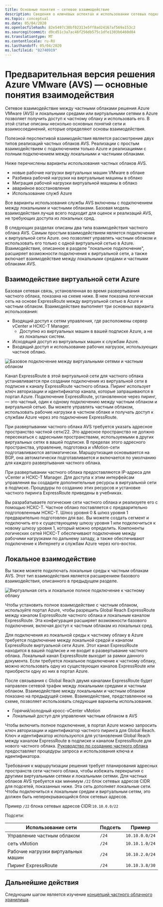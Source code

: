 ```yaml
---
title: Основные понятия — сетевое взаимодействие
description: Сведения о ключевых аспектах и использовании сетевых подключений и взаимосвязь в решении Azure VMware (AVS)
ms.topic: conceptual
ms.date: 05/04/2020
ms.openlocfilehash: 82e5497c30bf02313e5ff8ad24167af569a153c2
ms.sourcegitcommit: d9cd51c3a7ac46f256db575c1dfe1303b6460d04
ms.translationtype: MT
ms.contentlocale: ru-RU
ms.lasthandoff: 05/04/2020
ms.locfileid: "82740919"
---
```

# <a name="azure-vmware-solution-avs-preview-networking-and-interconnectivity-concepts"></a>Предварительная версия решения Azure VMware (AVS) — основные понятия взаимодействия

Сетевое взаимодействие между частными облаками решения Azure VMware (AVS) и локальными средами или виртуальными сетями в Azure позволяет получить доступ к частному облаку и использовать его. В этой статье описаны несколько основных понятий сети и взаимосоединений, которые определяют основы взаимодействия.

Полезной перспективой взаимодействия является рассмотрение двух типов реализаций частных облаков AVS. Реализации с простым взаимодействием с подключением только Azure и реализациями с полным подключением между локальными и частными облаками.

Ниже перечислены варианты использования частных облаков AVS.
- новые рабочие нагрузки виртуальных машин VMware в облаке
- Разбивка рабочей нагрузки на виртуальные машины в облако
- Миграция рабочей нагрузки виртуальной машины в облако
- аварийное восстановление
- Использование служб Azure

 Все варианты использования службы AVS включены с подключением между локальными и частными облаками. Базовая модель взаимодействия лучше всего подходит для оценок и реализаций AVS, не требующих доступа из локальных сред.

В следующих разделах описаны два типа взаимодействия частного облака AVS.  Самым простым взаимодействием является подключение к виртуальной сети Azure. оно позволяет управлять частным облаком и использовать его только с одной виртуальной сетью в Azure. Взаимодействие, описанное в разделе "локальное подключение", расширяет возможности подключения к виртуальной сети, а также включает взаимодействие между локальными средами и частными облаками AVS.

## <a name="azure-virtual-network-interconnectivity"></a>Взаимодействие виртуальной сети Azure

Базовая сетевая связь, установленная во время развертывания частного облака, показана на схеме ниже. В нем показана логическая сеть на основе ExpressRoute между виртуальной сетью в Azure и частным облаком. Взаимодействие выполняет три основных варианта использования:
- Входящий доступ к сетям управления, где расположены сервер vCenter и НСКС-T Manager.
    - Доступно из виртуальных машин в вашей подписке Azure, а не из локальных систем.
- Исходящий доступ из виртуальных машин к службам Azure.
- Входящий доступ и использование рабочих нагрузок, использующих частное облако.

![Базовое подключение между виртуальными сетями и частным облаком](./media/concepts/adjacency-overview-drawing-single.png)

Канал ExpressRoute в этой виртуальной сети для частного облака устанавливается при создании подключения из виртуальной сети в подписке к каналу ExpressRoute частного облака. Пиринг использует ключ авторизации и идентификатор канала, которые запрашиваются в портал Azure. Подключение ExpressRoute, установленное через пиринг, — это частный, один к одному подключению между частным облаком и виртуальной сетью. Вы можете управлять частным облаком, использовать рабочие нагрузки в частном облаке и получать доступ к службам Azure через это подключение ExpressRoute.

При развертывании частного облака AVS требуется указать адресное пространство частной сети/22. Это адресное пространство не должно пересекаться с адресными пространствами, используемыми в других виртуальных сетях в вашей подписке. В пределах этого адресного пространства, управление, подготовка и vMotion-сети подготавливаются автоматически. Маршрутизация основывается на BGP, она автоматически подготавливается и включается по умолчанию для каждого развертывания частного облака.

При развертывании частного облака предоставляются IP-адреса для vCenter и НСКС-T Manager. Для доступа к этим интерфейсам управления вы создадите дополнительные ресурсы в виртуальной сети в подписке. Процедуры по созданию этих ресурсов и установке частного пиринга ExpressRoute приведены в учебниках.

Вы разрабатываете логические сети частного облака и реализуете его с помощью НСКС-T. Частное облако поставляется с предварительно подготовленным НСКС-T. Шлюз уровня 0 & шлюз уровня 1 предварительно подготовлен для вас. Вы можете создать сегмент и подключить его к существующему шлюзу уровня 1 или подключиться к новому шлюзу уровня 1, который можно определить. Компоненты логических сетей НСКС-T обеспечивают подключение между рабочими нагрузками по дальнему западу, а также обеспечивают подключение к Интернету и службам Azure через юго-восток. 

## <a name="on-premises-interconnectivity"></a>Локальное взаимодействие

Вы также можете подключать локальные среды к частным облакам AVS. Этот тип взаимодействия является расширением базового взаимодействия, описанного в предыдущем разделе.

![Виртуальная сеть и локальное полное подключение к частному облаку](./media/concepts/adjacency-overview-drawing-double.png)

Чтобы установить полное взаимодействие с частным облаком, используйте портал Azure, чтобы разрешить Global Reach ExpressRoute между каналом ExpressRoute частного облака и локальным каналом ExpressRoute. Эта конфигурация расширяет возможности базового подключения, включая доступ к частным облакам из локальных сред.

Для подключения из локальной среды к частному облаку в Azure требуется подключение между локальной средой и каналом ExpressRoute виртуальной сети Azure. Этот канал ExpressRoute находится в вашей подписке и не входит в развертывание частного облака. Локальный канал ExpressRoute выходит за рамки данного документа. Если требуется локальное подключение к частному облаку, можно использовать одну из существующих каналов ExpressRoute или приобрести одну из них в портал Azure.

После связывания с Global Reach двумя каналами ExpressRoute будет направлен сетевой трафик между локальными средами и частным облаком. Взаимодействие между локальными и частным облаком показано на предыдущей схеме. Взаимодействие, представленное на схеме, позволяет использовать следующие варианты использования.

- Горячий/холодный кросс-vCenter vMotion
- Локальный доступ для управления частным облаком в AVS

Чтобы включить полное подключение, в портал Azure можно запросить ключ авторизации и идентификатор частного пиринга для Global Reach. Ключ и идентификатор используются для установления Global Reach между каналом ExpressRoute в подписке и каналом ExpressRoute для нового частного облака. [Руководство по созданию частного облака](tutorial-create-private-cloud.md) предоставляет процедуры запроса и использования ключа и идентификатора.

Требования к маршрутизации решения требует планирования адресных пространств сети частного облака, чтобы избежать перекрытия с другими виртуальными сетями и локальными сетями. Для частных облаков AVS требуется как минимум `/22` блок сетевых адресов CIDR для подсетей, показанных ниже. Эта сеть дополняет локальные сети. Чтобы подключиться к локальным средам и виртуальным сетям, это должен быть неперекрывающийся блок сетевых адресов.

Пример `/22` блока сетевых адресов CIDR:`10.10.0.0/22`

Подсети:

| Использование сети             | Подсеть | Пример        |
| ------------------------- | ------ | -------------- |
| Управление частным облаком            | `/24`    | `10.10.0.0/24`   |
| сеть vMotion       | `/24`    | `10.10.1.0/24`   |
| Рабочие нагрузки виртуальных машин | `/24`   | `10.10.2.0/24`   |
| Пиринг ExpressRoute | `/24`    | `10.10.3.8/30`   |

## <a name="next-steps"></a>Дальнейшие действия 

Следующим шагом является изучение [концепций частного облачного хранилища](concepts-storage.md).

<!-- LINKS - external -->
[enable Global Reach]: https://docs.microsoft.com/azure/expressroute/expressroute-howto-set-global-reach

<!-- LINKS - internal -->

